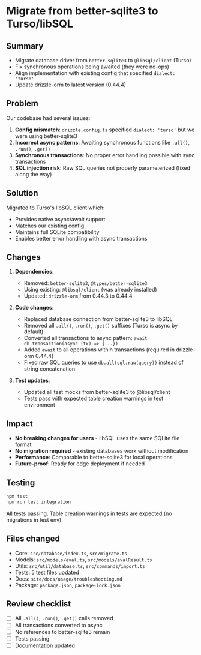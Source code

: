 # Migrate from better-sqlite3 to Turso/libSQL

## Summary

- Migrate database driver from `better-sqlite3` to `@libsql/client` (Turso)
- Fix synchronous operations being awaited (they were no-ops)
- Align implementation with existing config that specified `dialect: 'turso'`
- Update drizzle-orm to latest version (0.44.4)

## Problem

Our codebase had several issues:

1. **Config mismatch**: `drizzle.config.ts` specified `dialect: 'turso'` but we were using better-sqlite3
2. **Incorrect async patterns**: Awaiting synchronous functions like `.all()`, `.run()`, `.get()`
3. **Synchronous transactions**: No proper error handling possible with sync transactions
4. **SQL injection risk**: Raw SQL queries not properly parameterized (fixed along the way)

## Solution

Migrated to Turso's libSQL client which:

- Provides native async/await support
- Matches our existing config
- Maintains full SQLite compatibility
- Enables better error handling with async transactions

## Changes

1. **Dependencies**:
   - Removed: `better-sqlite3`, `@types/better-sqlite3`
   - Using existing: `@libsql/client` (was already installed)
   - Updated: `drizzle-orm` from 0.44.3 to 0.44.4

2. **Code changes**:
   - Replaced database connection from better-sqlite3 to libSQL
   - Removed all `.all()`, `.run()`, `.get()` suffixes (Turso is async by default)
   - Converted all transactions to async pattern: `await db.transaction(async (tx) => {...})`
   - Added `await` to all operations within transactions (required in drizzle-orm 0.44.4)
   - Fixed raw SQL queries to use `db.all(sql.raw(query))` instead of string concatenation

3. **Test updates**:
   - Updated all test mocks from better-sqlite3 to @libsql/client
   - Tests pass with expected table creation warnings in test environment

## Impact

- **No breaking changes for users** - libSQL uses the same SQLite file format
- **No migration required** - existing databases work without modification
- **Performance**: Comparable to better-sqlite3 for local operations
- **Future-proof**: Ready for edge deployment if needed

## Testing

```bash
npm test
npm run test:integration
```

All tests passing. Table creation warnings in tests are expected (no migrations in test env).

## Files changed

- Core: `src/database/index.ts`, `src/migrate.ts`
- Models: `src/models/eval.ts`, `src/models/evalResult.ts`
- Utils: `src/util/database.ts`, `src/commands/import.ts`
- Tests: 5 test files updated
- Docs: `site/docs/usage/troubleshooting.md`
- Package: `package.json`, `package-lock.json`

## Review checklist

- [ ] All `.all()`, `.run()`, `.get()` calls removed
- [ ] All transactions converted to async
- [ ] No references to better-sqlite3 remain
- [ ] Tests passing
- [ ] Documentation updated
